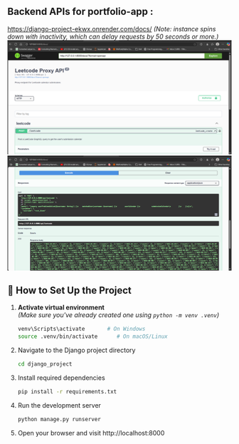 ## Backend APIs for portfolio-app :
https://django-project-ekwx.onrender.com/docs/
_(Note: instance spins down with inactivity, which can delay requests by 50 seconds or more.)_
![img.png](img.png)
![img_1.png](img_1.png)

## 🚀 How to Set Up the Project

1. **Activate virtual environment**  
   _(Make sure you've already created one using `python -m venv .venv`)_

   ```bash
   venv\Scripts\activate       # On Windows
   source .venv/bin/activate      # On macOS/Linux

2. Navigate to the Django project directory
    ```bash
    cd django_project

3. Install required dependencies
   ```bash
   pip install -r requirements.txt

4. Run the development server
    ```bash
    python manage.py runserver

5. Open your browser and visit http://localhost:8000
